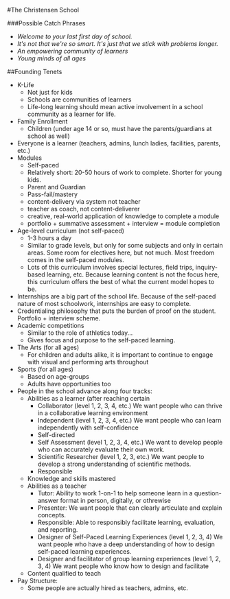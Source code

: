 #The Christensen School


###Possible Catch Phrases
* *Welcome to your last first day of school.*
* *It's not that we're so smart. It's just that we stick with problems longer.*
* *An empowering community of learners*
* *Young minds of all ages*

##Founding Tenets
* K-Life
  * Not just for kids
  * Schools are communities of learners
  * Life-long learning should mean active involvement in a school community as a learner for life.
* Family Enrollment
  * Children (under age 14 or so, must have the parents/guardians at school as well)
* Everyone is a learner (teachers, admins, lunch ladies, facilities, parents, etc.)
* Modules
  * Self-paced
  * Relatively short: 20-50 hours of work to complete. Shorter for young kids.
  * Parent and Guardian
  * Pass-fail/mastery
  * content-delivery via system not teacher
  * teacher as coach, not content-deliverer
  * creative, real-world application of knowledge to complete a module
  * portfolio + summative assessment + interview = module completion
* Age-level curriculum (not self-paced)
  * 1-3 hours a day
  * Similar to grade levels, but only for some subjects and only in certain areas. Some room for electives here, but not much. Most freedom comes in the self-paced modules.
  * Lots of this curriculum involves special lectures, field trips, inquiry-based learning, etc. Because learning content is not the focus here, this curriculum offers the best of what the current model hopes to be.
* Internships are a big part of the school life. Because of the self-paced nature of most schoolwork, internships are easy to complete.
* Credentialing philosophy that puts the burden of proof on the student. Portfolio + interview scheme.
* Academic competitions
  * Similar to the role of athletics today...
  * Gives focus and purpose to the self-paced learning.
* The Arts (for all ages)
  * For children and adults alike, it is important to continue to engage with visual and performing arts throughout
* Sports (for all ages)
  * Based on age-groups
  * Adults have opportunities too
* People in the school advance along four tracks:
  * Abilities as a learner (after reaching certain
    * Collaborator (level 1, 2, 3, 4, etc.) We want people who can thrive in a collaborative learning environment
    * Independent (level 1, 2, 3, 4, etc.) We want people who can learn independently with self-confidence
    * Self-directed 
    * Self Assessment (level 1, 2, 3, 4, etc.) We want to develop people who can accurately evaluate their own work.
    * Scientific Researcher (level 1, 2, 3, etc.) We want people to develop a strong understanding of scientific methods.
    * Responsible 
  * Knowledge and skills mastered
  * Abilities as a teacher
    * Tutor: Ability to work 1-on-1 to help someone learn in a question-answer format in person, digitally, or othrewise
    * Presenter: We want people that can clearly articulate and explain concepts.
    * Responsible: Able to responsibly facilitate learning, evaluation, and reporting.
    * Designer of Self-Paced Learning Experiences (level 1, 2, 3, 4) We want people who have a deep understanding of how to design self-paced learning experiences.
    * Designer and facilitator of group learning experiences (level 1, 2, 3, 4) We want people who know how to design and facilitate
  * Content qualified to teach
* Pay Structure:
  * Some people are actually hired as teachers, admins, etc.

  
  
  
  
